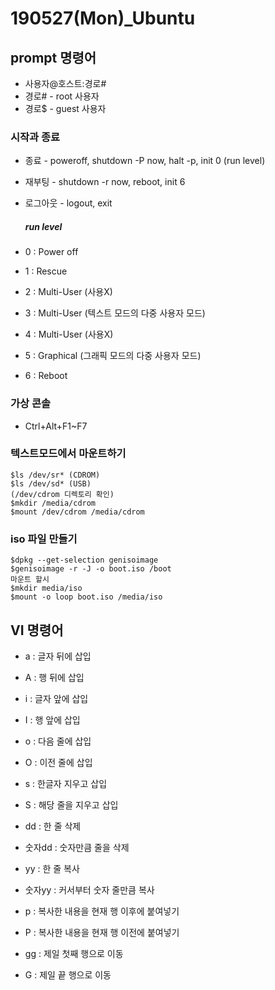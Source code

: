 # 190527(Mon)_Ubuntu

## prompt 명령어

- 사용자@호스트:경로#
- 경로# - root 사용자
- 경로$ - guest 사용자

### 시작과 종료

- 종료 - poweroff, shutdown -P now, halt -p, init 0 (run level)

- 재부팅 - shutdown -r now, reboot, init 6

- 로그아웃 - logout, exit

  ##### run level

- 0 : Power off

- 1 : Rescue

- 2 : Multi-User (사용X)

- 3 : Multi-User (텍스트 모드의 다중 사용자 모드)

- 4 : Multi-User (사용X)

- 5 : Graphical (그래픽 모드의 다중 사용자 모드)

- 6 : Reboot

### 가상 콘솔

- Ctrl+Alt+F1~F7

### 텍스트모드에서 마운트하기

```
$ls /dev/sr* (CDROM)
$ls /dev/sd* (USB)
(/dev/cdrom 디렉토리 확인)
$mkdir /media/cdrom
$mount /dev/cdrom /media/cdrom
```



### iso 파일 만들기

```
$dpkg --get-selection genisoimage
$genisoimage -r -J -o boot.iso /boot
마운트 할시
$mkdir media/iso
$mount -o loop boot.iso /media/iso
```



## VI 명령어

- a : 글자 뒤에 삽입
- A : 행 뒤에 삽입
- i : 글자 앞에 삽입
- I : 행 앞에 삽입
- o : 다음 줄에 삽입
- O : 이전 줄에 삽입
- s : 한글자 지우고 삽입
- S : 해당 줄을 지우고 삽입
- dd : 한 줄 삭제
- 숫자dd : 숫자만큼 줄을 삭제

- yy : 한 줄 복사
- 숫자yy : 커서부터 숫자 줄만큼 복사
- p : 복사한 내용을 현재 행 이후에 붙여넣기
- P : 복사한 내용을 현재 행 이전에 붙여넣기
- gg : 제일 첫째 행으로 이동
- G : 제일 끝 행으로 이동